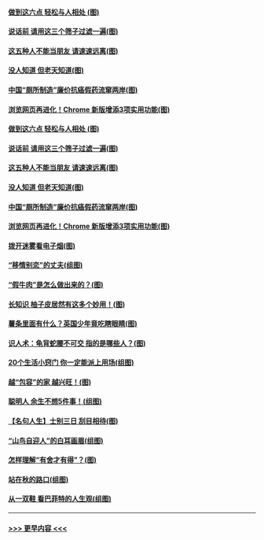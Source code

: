 #### [做到这六点 轻松与人相处 (图)](../pages/p8/907429.md?t=09190255) 
#### [说话前 请用这三个筛子过滤一遍(图)](../pages/p8/906928.md?t=09190255) 
#### [这五种人不能当朋友 请速速远离(图)](../pages/p8/907726.md?t=09190255) 
#### [没人知道 但老天知道(图)](../pages/p8/907731.md?t=09190255) 
#### [中国“厕所制造”廉价抗癌假药流窜两岸(图)](../pages/p8/907723.md?t=09190255) 
#### [浏览网页再进化！Chrome 新版增添3项实用功能(图)](../pages/p8/907714.md?t=09190255) 
#### [做到这六点 轻松与人相处 (图)](../pages/p8/907429.md?t=09190255) 
#### [说话前 请用这三个筛子过滤一遍(图)](../pages/p8/906928.md?t=09190255) 
#### [这五种人不能当朋友 请速速远离(图)](../pages/p8/907726.md?t=09190255) 
#### [没人知道 但老天知道(图)](../pages/p8/907731.md?t=09190255) 
#### [中国“厕所制造”廉价抗癌假药流窜两岸(图)](../pages/p8/907723.md?t=09190255) 
#### [浏览网页再进化！Chrome 新版增添3项实用功能(图)](../pages/p8/907714.md?t=09190255) 
#### [拨开迷雾看电子烟(图)](../pages/p8/907427.md?t=09190255) 
#### [“移情别恋”的丈夫(组图)](../pages/p8/907644.md?t=09190255) 
#### [“假牛肉”是怎么做出来的？(图)](../pages/p8/907668.md?t=09190255) 
#### [长知识 柚子皮居然有这多个妙用！(图)](../pages/p8/907425.md?t=09190255) 
#### [薯条里面有什么？英国少年竟吃瞎眼睛(图)](../pages/p8/907381.md?t=09190255) 
#### [识人术：龟背蛇腰不可交 指的是哪些人？(图)](../pages/p8/907503.md?t=09190255) 
#### [20个生活小窍门 你一定能派上用场(组图)](../pages/p8/907510.md?t=09190255) 
#### [越“包容”的家 越兴旺！(图)](../pages/p8/907328.md?t=09190255) 
#### [聪明人 余生不想5件事！(组图)](../pages/p8/907364.md?t=09190255) 
#### [【名句人生】士别三日 刮目相待(图)](../pages/p8/906988.md?t=09190255) 
#### [“山鸟自迎人”的白耳画眉(组图)](../pages/p8/907332.md?t=09190255) 
#### [怎样理解“有舍才有得”？(图)](../pages/p8/906872.md?t=09190255) 
#### [站在秋的路口(组图)](../pages/p8/906914.md?t=09190255) 
#### [从一双鞋 看巴菲特的人生观(组图)](../pages/p8/907311.md?t=09190255) 

----
#### [ >>> 更早内容 <<< ](../indexes/p8-earlier.md)
